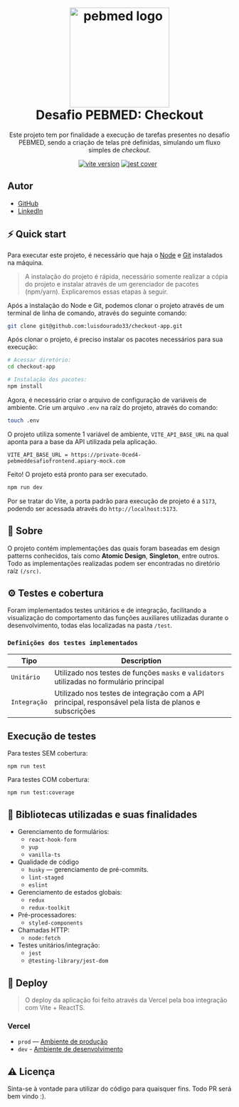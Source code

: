 <h1 align="center">
  <img alt="pebmed logo" src="https://pebmed.com.br/wp-content/themes/Pebmed-Theme/sahifa/images/logo-pebmed.png" width="224px"/><br/>
  Desafio PEBMED: Checkout
</h1>
<p align="center">
  Este projeto tem por finalidade a execução de tarefas presentes no desafio PEBMED, sendo a criação de telas pré definidas, simulando um fluxo simples de <i>checkout</i>.
</p>

<p align="center"><a href="https://pkg.go.dev/github.com/create-go-app/cli/v3?tab=doc" 
target="_blank"><img src="https://img.shields.io/badge/Vite-%5E4.1.0-00ADD1?style=for-the-badge&logo=vite" alt="vite version" /></a>&nbsp;<a href="https://vitejs.dev/guide/" target="_blank"><img src="https://img.shields.io/badge/Jest_Cover-73.0%25-success?style=for-the-badge&logo=none" alt="jest cover" /></a>&nbsp;<a href="https://goreportcard.com/report/github.com/create-go-app/cli" target="_blank"></a>&nbsp;</p>

## Autor
- [GitHub](https://github.com/luisdourado33)
- [LinkedIn](https://linkedin.com/in/luisdourado33)

## ⚡️ Quick start

Para executar este projeto, é necessário que haja o [Node](https://nodejs.dev/en/) e [Git](https://git-scm.com/) instalados na máquina.

> A instalação do projeto é rápida, necessário somente realizar a cópia do projeto e instalar através de um gerenciador de pacotes (npm/yarn). Explicaremos essas etapas à seguir.

Após a instalação do Node e Git, podemos clonar o projeto através de um terminal de linha de comando, através do seguinte comando:

```bash
git clone git@github.com:luisdourado33/checkout-app.git
```

Após clonar o projeto, é preciso instalar os pacotes necessários para sua execução:

```bash
# Acessar diretório:
cd checkout-app

# Instalação dos pacotes:
npm install
```

Agora, é necessário criar o arquivo de configuração de variáveis de ambiente. Crie um arquivo `.env` na raíz do projeto, através do comando:

```bash
touch .env
```

O projeto utiliza somente 1 variável de ambiente, `VITE_API_BASE_URL` na qual aponta para a base da API utilizada pela aplicação.

```env
VITE_API_BASE_URL = https://private-0ced4-pebmeddesafiofrontend.apiary-mock.com
```

Feito! O projeto está pronto para ser executado.

```bash
npm run dev
```

Por se tratar do Vite, a porta padrão para execução de projeto é a `5173`, podendo ser acessada através do `http://localhost:5173`.

## 📖 Sobre

O projeto contém implementações das quais foram baseadas em design patterns conhecidos, tais como **Atomic Design**, **Singleton**, entre outros. Todo as implementações realizadas podem ser encontradas no diretório raíz `(/src)`.

## ⚙️ Testes e cobertura

Foram implementados testes unitários e de integração, facilitando a visualização do comportamento das funções auxiliares utilizadas durante o desenvolvimento, todas elas localizadas na pasta `/test`.

### `Definições dos testes implementados`

| Tipo | Description                                              |
|--------|----------------------------------------------------------|
| `Unitário`   | Utilizado nos testes de funções `masks` e `validators` utilizadas no formulário principal | `bool` | 
| `Integração`   | Utilizado nos testes de integração com a API principal, responsável pela lista de planos e subscrições | `bool` | 


## Execução de testes
Para testes SEM cobertura:
```base
npm run test
```

Para testes COM cobertura:
```base
npm run test:coverage
```

## 📝 Bibliotecas utilizadas e suas finalidades

- Gerenciamento de formulários:
  - `react-hook-form` 
  - `yup`
  - `vanilla-ts`
- Qualidade de código
  - `husky` — gerenciamento de pré-commits.
  - `lint-staged`
  - `eslint`
- Gerenciamento de estados globais:
  - `redux`
  - `redux-toolkit`
- Pré-processadores:
  - `styled-components`
- Chamadas HTTP:
  - `node:fetch`
- Testes unitários/integração:
  - `jest`
  - `@testing-library/jest-dom`

## 🚚 Deploy

> O deploy da aplicação foi feito através da Vercel pela boa integração com Vite + ReactTS.

### Vercel
  - `prod` — [Ambiente de produção](https://checkout-app-delta.vercel.app/)
  - `dev` - [Ambiente de desenvolvimento](https://vercel.com/luisdourado33/checkout-app/7bywGTviGgRAFiE9B1YRFc61Lumb)

## ⚠️ Licença

Sinta-se à vontade para utilizar do código para quaisquer fins. Todo PR será bem vindo :).
